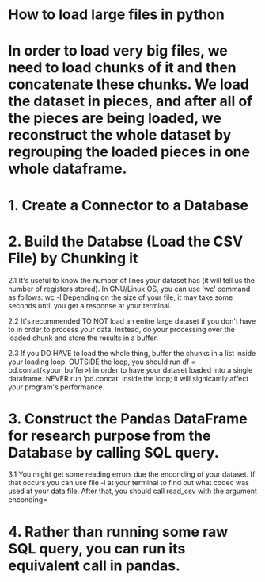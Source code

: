 #   How to load large files in python
#   In order to load very big files, we need to load chunks of it and then concatenate these chunks. We load the dataset in pieces, and after all of the pieces are being loaded, we reconstruct the whole dataset by regrouping the loaded pieces in one whole dataframe.

#   1.  Create a Connector to a Database

#   2.  Build the Databse (Load the CSV File) by Chunking it

2.1 It's useful to know the number of lines your dataset has (it will tell us the number of registers stored). In GNU/Linux OS, you can use 'wc' command as follows:
    wc -l  <filename>
Depending on the size of your file, it may take some seconds until you get a response at your terminal.

2.2 It's recommended TO NOT load an entire large dataset if you don't have to in order to process your data. Instead, do your processing over the loaded chunk and store the results in a buffer.

2.3 If you DO HAVE to load the whole thing, buffer the chunks in a list inside your loading loop. OUTSIDE the loop, you should run 
    df = pd.contat(<your_buffer>)
in order to have your dataset loaded into a single dataframe. NEVER run 'pd.concat' inside the loop; it will signicantly affect your program's performance.

#   3.  Construct the Pandas DataFrame for research purpose from the Database by calling SQL query.
3.1 You might get some reading errors due the enconding of your dataset. If that occurs you can use 
    file -i <filename>
at your terminal to find out what codec was used at your data file. After that, you should call read_csv with the argument 
    enconding=<yourFileEnconding>

#   4.  Rather than running some raw SQL query, you can run its equivalent call in pandas.
